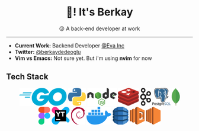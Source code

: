 <h1 align= center style="font-size=9">👋! It's Berkay</h1>

<p align=center> 😕 A back-end developer at work
</p>

---

- **Current Work:** Backend Developer [@Eva Inc](https://www.bitaksi.com/)
- **Twitter:** [@berkaydedeoglu](https://twitter.com/BerkayDedeoglu)
- **Vim vs Emacs:** Not sure yet. But i'm using **nvim** for now
<!-- **Website**: gelecek -->


## Tech Stack

<div align=center> 

  <img src="tech_stack/go.svg" height=48px>
  <img src="tech_stack/python.svg" height=48px>
  <img src="tech_stack/nodejs.svg" height=48px>
  <img src="tech_stack/redis.svg" height=48px>
  <img src="tech_stack/kafka-icon.svg" height=48px>
  <img src="tech_stack/postgresql-logo.svg" height=48px>
  <img src="tech_stack/mongodb-icon.svg" height=48px>
  

  
  <br>
  
  <img src="tech_stack/figma.svg" height=48px>
  <img src="tech_stack/youtrack.svg" height=48px>
  <img src="tech_stack/debian.svg" height=48px>
  <img src="tech_stack/docker-icon.svg" height=48px>
  <img src="tech_stack/aws-dynamodb.svg" height=48px>
  <img src="tech_stack/aws-lambda.svg" height=48px>
  <img src="tech_stack/aws-ec2.svg" height=48px>
  
  
</div>


<!--
**berkaydedeoglu/berkaydedeoglu** is a ✨ _special_ ✨ repository because its `README.md` (this file) appears on your GitHub profile.

Here are some ideas to get you started:

- 🔭 I’m currently working on ...
- 🌱 I’m currently learning ...
- 👯 I’m looking to collaborate on ...
- 🤔 I’m looking for help with ...
- 💬 Ask me about ...
- 📫 How to reach me: ...
- 😄 Pronouns: ...
- ⚡ Fun fact: ...
-->
